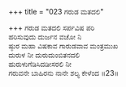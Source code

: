 +++
title = "023 ಗರುಡ ಮತದಲಿ"

+++
ಗರುಡ ಮತದಲಿ ಸರ್ಪವಿಷ ಪರಿ  
ಹರಿಸುವುದು ದುರ್ಜನ ವಚೋ ನಿ  
ಷ್ಠುರ ಮಹಾ ವಿಷಕಾವ ಗಾರುಡವಾವ ಮಂತ್ರಮುಖ  
ದುರುಳ ನೀ ದುರುದುಂಬಿತನದಲಿ  
ಹುರುಳುಗೆಡಿಸಿದಡೀಸರಲಿ ನೀ  
ಗರುವನೇ ಬಾಹಿರನು ನಾನೇ ಶಲ್ಯ ಕೇಳೆಂದ      ॥23॥